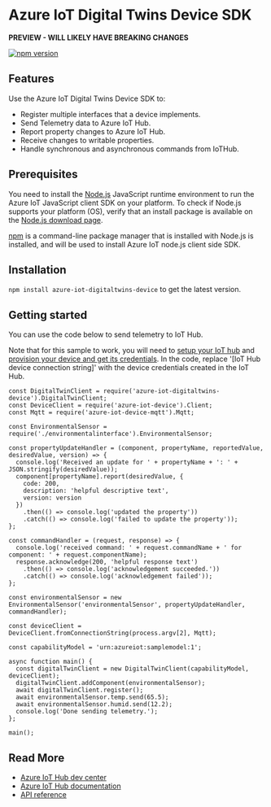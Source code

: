 # Azure IoT Digital Twins Device SDK

**PREVIEW - WILL LIKELY HAVE BREAKING CHANGES**

[![npm version](https://badge.fury.io/js/azure-iot-digitaltwins-device.svg)](https://badge.fury.io/js/azure-iot-digitaltwins-device)

## Features

Use the Azure IoT Digital Twins Device SDK to:
* Register multiple interfaces that a device implements.
* Send Telemetry data to Azure IoT Hub.
* Report property changes to Azure IoT Hub.
* Receive changes to writable properties.
* Handle synchronous and asynchronous commands from IoTHub.

## Prerequisites
You need to install the [Node.js][nodejs_lnk] JavaScript runtime environment to run the Azure IoT JavaScript client SDK on your platform. To check if Node.js supports your platform (OS), verify that an install package is available on the [Node.js download page][nodejs_dwld_lnk].

[npm][npm_lnk] is a command-line package manager that is installed with Node.js is installed, and will be used to install Azure IoT node.js client side SDK.

## Installation

`npm install azure-iot-digitaltwins-device` to get the latest version.

## Getting started

You can use the code below to send telemetry to IoT Hub.

Note that for this sample to work, you will need to [setup your IoT hub][lnk-setup-iot-hub] and [provision your device and get its credentials][lnk-manage-iot-hub]. In the code, replace '[IoT Hub device connection string]' with the device credentials created in the IoT Hub.

```
const DigitalTwinClient = require('azure-iot-digitaltwins-device').DigitalTwinClient;
const DeviceClient = require('azure-iot-device').Client;
const Mqtt = require('azure-iot-device-mqtt').Mqtt;

const EnvironmentalSensor = require('./environmentalinterface').EnvironmentalSensor;

const propertyUpdateHandler = (component, propertyName, reportedValue, desiredValue, version) => {
  console.log('Received an update for ' + propertyName + ': ' + JSON.stringify(desiredValue));
  component[propertyName].report(desiredValue, {
    code: 200,
    description: 'helpful descriptive text',
    version: version
  })
    .then(() => console.log('updated the property'))
    .catch(() => console.log('failed to update the property'));
};

const commandHandler = (request, response) => {
  console.log('received command: ' + request.commandName + ' for component: ' + request.componentName);
  response.acknowledge(200, 'helpful response text')
    .then(() => console.log('acknowledgement succeeded.'))
    .catch(() => console.log('acknowledgement failed'));
};

const environmentalSensor = new EnvironmentalSensor('environmentalSensor', propertyUpdateHandler, commandHandler);

const deviceClient = DeviceClient.fromConnectionString(process.argv[2], Mqtt);

const capabilityModel = 'urn:azureiot:samplemodel:1';

async function main() {
  const digitalTwinClient = new DigitalTwinClient(capabilityModel, deviceClient);
  digitalTwinClient.addComponent(environmentalSensor);
  await digitalTwinClient.register();
  await environmentalSensor.temp.send(65.5);
  await environmentalSensor.humid.send(12.2);
  console.log('Done sending telemetry.');
};

main();
```

## Read More

* [Azure IoT Hub dev center][iot-dev-center]
* [Azure IoT Hub documentation][iot-hub-documentation]
* [API reference][node-api-reference]

[nodejs_lnk]: https://nodejs.org/
[nodejs_dwld_lnk]: https://nodejs.org/en/download/
[npm_lnk]:https://docs.npmjs.com/getting-started/what-is-npm
[lnk-setup-iot-hub]: https://aka.ms/howtocreateazureiothub
[lnk-manage-iot-hub]: https://aka.ms/manageiothub
[devbox-setup]: https://github.com/Azure/azure-iot-sdk-node/blob/master/doc/node-devbox-setup.md
[device-samples]: https://github.com/Azure/azure-iot-sdk-node-digitaltwins/tree/master/digitaltwins/samples/device
[node-api-reference]: https://docs.microsoft.com/en-us/javascript/api/azure-iot-digitaltwins-device/
[iot-dev-center]: http://azure.com/iotdev
[iot-hub-documentation]: https://docs.microsoft.com/en-us/azure/iot-hub/
